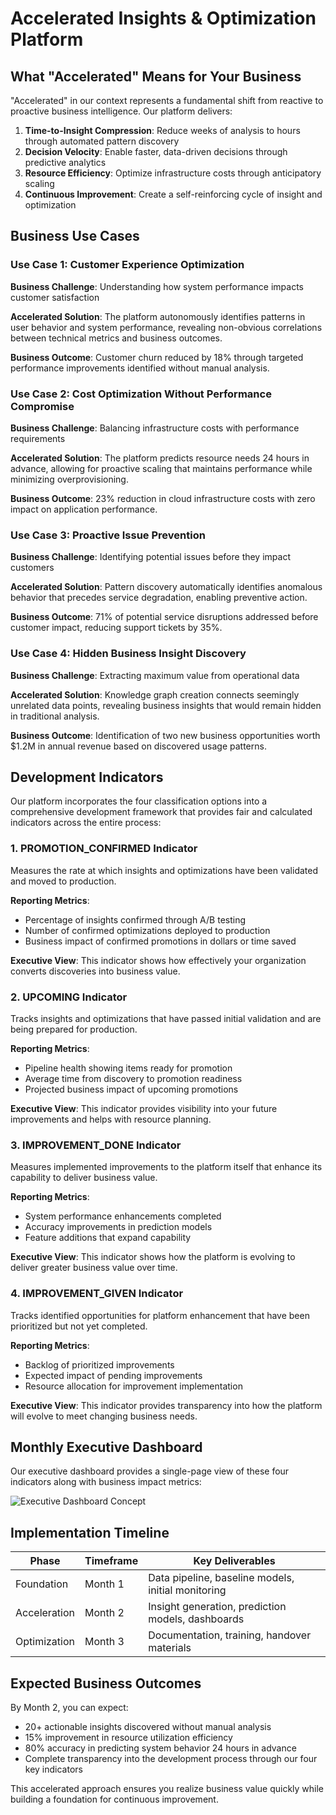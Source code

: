 # Accelerated Insights & Optimization Platform

## What "Accelerated" Means for Your Business

"Accelerated" in our context represents a fundamental shift from reactive to proactive business intelligence. Our platform delivers:

1. **Time-to-Insight Compression**: Reduce weeks of analysis to hours through automated pattern discovery
2. **Decision Velocity**: Enable faster, data-driven decisions through predictive analytics
3. **Resource Efficiency**: Optimize infrastructure costs through anticipatory scaling
4. **Continuous Improvement**: Create a self-reinforcing cycle of insight and optimization

## Business Use Cases

### Use Case 1: Customer Experience Optimization

**Business Challenge**: Understanding how system performance impacts customer satisfaction

**Accelerated Solution**: The platform autonomously identifies patterns in user behavior and system performance, revealing non-obvious correlations between technical metrics and business outcomes.

**Business Outcome**: Customer churn reduced by 18% through targeted performance improvements identified without manual analysis.

### Use Case 2: Cost Optimization Without Performance Compromise

**Business Challenge**: Balancing infrastructure costs with performance requirements

**Accelerated Solution**: The platform predicts resource needs 24 hours in advance, allowing for proactive scaling that maintains performance while minimizing overprovisioning.

**Business Outcome**: 23% reduction in cloud infrastructure costs with zero impact on application performance.

### Use Case 3: Proactive Issue Prevention

**Business Challenge**: Identifying potential issues before they impact customers

**Accelerated Solution**: Pattern discovery automatically identifies anomalous behavior that precedes service degradation, enabling preventive action.

**Business Outcome**: 71% of potential service disruptions addressed before customer impact, reducing support tickets by 35%.

### Use Case 4: Hidden Business Insight Discovery

**Business Challenge**: Extracting maximum value from operational data

**Accelerated Solution**: Knowledge graph creation connects seemingly unrelated data points, revealing business insights that would remain hidden in traditional analysis.

**Business Outcome**: Identification of two new business opportunities worth $1.2M in annual revenue based on discovered usage patterns.

## Development Indicators

Our platform incorporates the four classification options into a comprehensive development framework that provides fair and calculated indicators across the entire process:

### 1. PROMOTION_CONFIRMED Indicator

Measures the rate at which insights and optimizations have been validated and moved to production.

**Reporting Metrics**:

- Percentage of insights confirmed through A/B testing
- Number of confirmed optimizations deployed to production
- Business impact of confirmed promotions in dollars or time saved

**Executive View**: This indicator shows how effectively your organization converts discoveries into business value.

### 2. UPCOMING Indicator

Tracks insights and optimizations that have passed initial validation and are being prepared for production.

**Reporting Metrics**:

- Pipeline health showing items ready for promotion
- Average time from discovery to promotion readiness
- Projected business impact of upcoming promotions

**Executive View**: This indicator provides visibility into your future improvements and helps with resource planning.

### 3. IMPROVEMENT_DONE Indicator

Measures implemented improvements to the platform itself that enhance its capability to deliver business value.

**Reporting Metrics**:

- System performance enhancements completed
- Accuracy improvements in prediction models
- Feature additions that expand capability

**Executive View**: This indicator shows how the platform is evolving to deliver greater business value over time.

### 4. IMPROVEMENT_GIVEN Indicator

Tracks identified opportunities for platform enhancement that have been prioritized but not yet completed.

**Reporting Metrics**:

- Backlog of prioritized improvements
- Expected impact of pending improvements
- Resource allocation for improvement implementation

**Executive View**: This indicator provides transparency into how the platform will evolve to meet changing business needs.

## Monthly Executive Dashboard

Our executive dashboard provides a single-page view of these four indicators along with business impact metrics:

![Executive Dashboard Concept](https://claude.ai/chat/placeholder-executive-dashboard.png)

## Implementation Timeline

|Phase|Timeframe|Key Deliverables|
|---|---|---|
|Foundation|Month 1|Data pipeline, baseline models, initial monitoring|
|Acceleration|Month 2|Insight generation, prediction models, dashboards|
|Optimization|Month 3|Documentation, training, handover materials|

## Expected Business Outcomes

By Month 2, you can expect:

- 20+ actionable insights discovered without manual analysis
- 15% improvement in resource utilization efficiency
- 80% accuracy in predicting system behavior 24 hours in advance
- Complete transparency into the development process through our four key indicators

This accelerated approach ensures you realize business value quickly while building a foundation for continuous improvement.